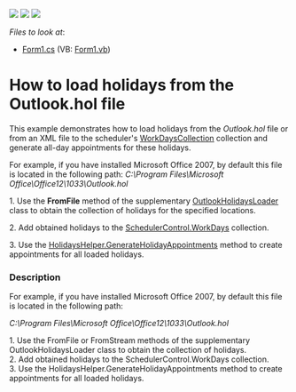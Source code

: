 <!-- default badges list -->
![](https://img.shields.io/endpoint?url=https://codecentral.devexpress.com/api/v1/VersionRange/128635514/12.1.5%2B)
[![](https://img.shields.io/badge/Open_in_DevExpress_Support_Center-FF7200?style=flat-square&logo=DevExpress&logoColor=white)](https://supportcenter.devexpress.com/ticket/details/E4129)
[![](https://img.shields.io/badge/📖_How_to_use_DevExpress_Examples-e9f6fc?style=flat-square)](https://docs.devexpress.com/GeneralInformation/403183)
<!-- default badges end -->
<!-- default file list -->
*Files to look at*:

* [Form1.cs](./CS/WindowsFormsApplication1/Form1.cs) (VB: [Form1.vb](./VB/WindowsFormsApplication1/Form1.vb))
<!-- default file list end -->
# How to load holidays from the Outlook.hol file


<p>This example demonstrates how to load holidays from the <em>Outlook.hol</em> file or from an XML file to the scheduler's <a href="http://documentation.devexpress.com/#CoreLibraries/clsDevExpressXtraSchedulerWorkDaysCollectiontopic"><u>WorkDaysCollection</u></a> collection and generate all-day appointments for these holidays.</p>
<p>For example, if you have installed Microsoft Office 2007, by default this file is located in the following path: <em>C:\Program Files\Microsoft Office\Office12\1033\Outlook.hol</em></p>
<p>1. Use the <strong>FromFile</strong> method of the supplementary <a href="http://documentation.devexpress.com/#CoreLibraries/clsDevExpressScheduleOutlookHolidaysLoadertopic"><u>OutlookHolidaysLoader</u></a> class to obtain the collection of holidays for the specified locations.</p>
<p>2. Add obtained holidays to the <a href="http://documentation.devexpress.com/#WindowsForms/DevExpressXtraSchedulerSchedulerControl_WorkDaystopic"><u>SchedulerControl.WorkDays</u></a> collection.</p>
<p>3. Use the <a href="http://documentation.devexpress.com/#CoreLibraries/DevExpressXtraSchedulerNativeHolidaysHelper_GenerateHolidayAppointmentstopic"><u>HolidaysHelper.GenerateHolidayAppointments</u></a> method to create appointments for all loaded holidays.</p>


<h3>Description</h3>

<p>For example, if you have installed Microsoft Office 2007, by default this file is located in the following path:</p>
<p><em>C:\Program Files\Microsoft Office\Office12\1033\Outlook.hol</em></p>
<p>1. Use the FromFile or FromStream methods of the supplementary OutlookHolidaysLoader class to obtain the collection of holidays. <br /> 2. Add obtained holidays to the SchedulerControl.WorkDays collection.<br /> 3. Use the HolidaysHelper.GenerateHolidayAppointments method to create appointments for all loaded holidays.</p>

<br/>


